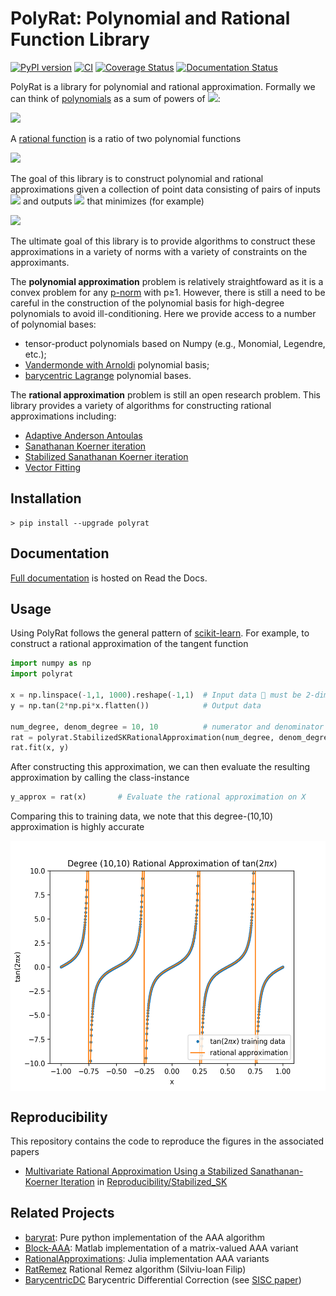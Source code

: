 # PolyRat: Polynomial and Rational Function Library

[![PyPI version](https://badge.fury.io/py/polyrat.svg)](https://badge.fury.io/py/polyrat)
[![CI](https://github.com/jeffrey-hokanson/polyrat/workflows/CI/badge.svg)](https://github.com/jeffrey-hokanson/polyrat/actions?query=workflow%3ACI)
[![Coverage Status](https://coveralls.io/repos/github/jeffrey-hokanson/polyrat/badge.svg?branch=master)](https://coveralls.io/github/jeffrey-hokanson/polyrat?branch=master)
[![Documentation Status](https://readthedocs.org/projects/polyrat/badge/?version=latest)](https://polyrat.readthedocs.io/en/latest/?badge=latest)

PolyRat is a library for polynomial and rational approximation.
Formally we can think of [polynomials](https://en.wikipedia.org/wiki/Polynomial#Polynomial_functions) as a sum of powers of <img src="https://render.githubusercontent.com/render/math?math=x">:

<img src="https://render.githubusercontent.com/render/math?math=p(x)=\displaystyle\sum_{k=0}^m a_kx^k.">

A [rational function](https://en.wikipedia.org/wiki/Rational_function) is a ratio of two polynomial functions

<img src="https://render.githubusercontent.com/render/math?math=r(x)=\displaystyle\frac{p(x)}{q(x)}=\frac{\sum_{k=0}^m a_kx^k}{\sum_{k=0}^n b_k x^k}.">

The goal of this library is to construct polynomial and rational approximations
given a collection of point data consisting of pairs of 
inputs <img src="https://render.githubusercontent.com/render/math?math=x_j\in \mathbb{C}^d">
and outputs <img src="https://render.githubusercontent.com/render/math?math=y_j\in \mathbb{C}^D">
that minimizes (for example)

<img src="https://render.githubusercontent.com/render/math?math=\displaystyle\min_f \sum_{j=1}^N \|f(x_j) - y_j\|^2_2.">

The ultimate goal of this library is to provide algorithms to construct these approximations
in a variety of norms with a variety of constraints on the approximants.


The **polynomial approximation** problem is relatively straightfoward
as it is a convex problem for any [p-norm](https://en.wikipedia.org/wiki/Norm_(mathematics)#p-norm) with p≥1.
However, there is still a need to be careful 
in the construction of the polynomial basis for high-degree polynomials
to avoid ill-conditioning.
Here we provide access to a number of polynomial bases:

* tensor-product polynomials based on Numpy (e.g., Monomial, Legendre, etc.);
* [Vandermonde with Arnoldi](https://arxiv.org/abs/1911.09988) polynomial basis;
* [barycentric Lagrange](https://doi.org/10.1137/S0036144502417715) polynomial bases.

The **rational approximation** problem is still an open research problem.
This library provides a variety of algorithms for constructing rational approximations
including:

* [Adaptive Anderson Antoulas](https://doi.org/10.1137/16M1106122)
* [Sanathanan Koerner iteration](https://doi.org/10.1109/TAC.1963.1105517)
* [Stabilized Sanathanan Koerner iteration](https://arxiv.org/abs/2009.10803)
* [Vector Fitting](https://doi.org/10.1109/61.772353)




## Installation

    > pip install --upgrade polyrat


## Documentation

[Full documentation](https://polyrat.readthedocs.io/en/latest/index.html) is hosted on Read the Docs.


## Usage

Using PolyRat follows the general pattern of [scikit-learn](https://scikit-learn.org/stable/).
For example, to construct a rational approximation of the tangent function

```python
import numpy as np
import polyrat

x = np.linspace(-1,1, 1000).reshape(-1,1)  # Input data 🚨 must be 2-dimensional
y = np.tan(2*np.pi*x.flatten())            # Output data

num_degree, denom_degree = 10, 10          # numerator and denominator degrees 
rat = polyrat.StabilizedSKRationalApproximation(num_degree, denom_degree)
rat.fit(x, y)
```

After constructing this approximation, we can then evaluate 
the resulting approximation by calling the class-instance

```python
y_approx = rat(x)		# Evaluate the rational approximation on X
```

Comparing this to training data, we note
that this degree-(10,10) approximation is highly accurate 
<p align="center">
<img src="tan.png" alt="A rational approximation of the tangent function" height="400" style="display: block; margin: 0 auto" />
</p>




## Reproducibility

This repository contains the code to reproduce the figures in the associated papers

* [Multivariate Rational Approximation Using a Stabilized Sanathanan-Koerner Iteration](https://arxiv.org/abs/2009.10803)
  in [Reproducibility/Stabilized_SK](Reproducibility/Stabilized_SK)


## Related Projects

* [baryrat](https://github.com/c-f-h/baryrat): Pure python implementation of the AAA algorithm
* [Block-AAA](https://github.com/nla-group/block_aaa): Matlab implementation of a matrix-valued AAA variant
* [RationalApproximations](https://github.com/billmclean/RationalApproximations): Julia implementation AAA variants
* [RatRemez](https://github.com/sfilip/ratremez) Rational Remez algorithm (Silviu-Ioan Filip)
* [BarycentricDC](https://github.com/sfilip/barycentricDC) Barycentric Differential Correction (see [SISC paper](https://doi.org/10.1137/17M1132409))


